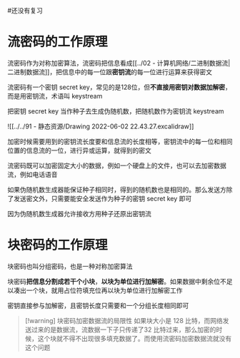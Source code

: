 #还没有复习 

# 流密码的工作原理

流密码作为对称加密算法，流密码把信息看成[[../02 - 计算机网络/二进制数据流|二进制数据流]]，把信息中的每一位跟**密钥流**的每一位进行运算来获得密文

流密码有一个密钥 secret key，常见的是128位，但**不直接用密钥对数据加解密**，而是用密钥流，术语叫 keystream 

把密钥 secret key 当作种子去生成伪随机数，把随机数作为密钥流 keystream

![[../../91 - 静态资源/Drawing 2022-06-02 22.43.27.excalidraw]]

加密时候需要用到的密钥流长度要和信息流的长度相等，密钥流中的每一位和相同位置的信息流的一位，进行异或运算，就得到的密文

流密码既可以加密固定大小的数据，例如一个硬盘上的文件，也可以去加密数据流，例如电话语音

如果伪随机数生成器能保证种子相同时，得到的随机数也是相同的。那么发送方除了发送密文外，只需要能安全发送作为种子的密钥 secret key 即可

因为伪随机数生成器允许接收方用种子还原出密钥流


# 块密码的工作原理

块密码也叫分组密码，也是一种对称加密算法

块密码**把信息分割成若干个小块**，**以块为单位进行加解密**。如果数据中剩余位不足以凑出一个块，就用占位符填充位再以块为单位进行加解密工作

密钥直接参与加解密，且密钥长度只需要和一个分组长度相同即可


> [!warning] 块密码加密数据流的局限性
> 如果块大小是 128 比特，而网络发送过来的是数据流，流数据一下子只传递了32 比特过来，那么加密的时候，这个块就不得不出现很多填充数据了。而使用流密码加密数据流就没有这个问题
